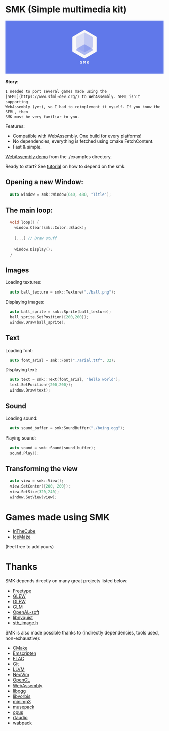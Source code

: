 # SMK (Simple multimedia kit)

![header](./doc/header_logo.png)

**Story**:
~~~
I needed to port several games made using the
[SFML](https://www.sfml-dev.org/) to WebAssembly. SFML isn't supporting
WebAssembly (yet), so I had to reimplement it myself. If you know the SFML, then
SMK must be very familiar to you.
~~~

Features:
  * Compatible with WebAssembly. One build for every platforms!
  * No dependencies, everything is fetched using cmake FetchContent.
  * Fast & simple.

[WebAssembly demo](http://arthursonzogni.github.io/smk/examples/) from the ./examples directory.

Ready to start? See [tutorial](./doc/build_with_cmake.md) on how to depend on
the smk.

## Opening a new Window:
~~~cpp
  auto window = smk::Window(640, 480, "Title");
~~~

## The main loop:
~~~cpp
  void loop() {
    window.Clear(smk::Color::Black);

    [...] // Draw stuff

    window.Display();
  }
~~~

## Images

Loading textures:
~~~cpp
  auto ball_texture = smk::Texture("./ball.png");
~~~

Displaying images:
~~~cpp
  auto ball_sprite = smk::Sprite(ball_texture);
  ball_sprite.SetPosition({200,200});
  window.Draw(ball_sprite);
~~~

## Text

Loading font:
~~~cpp
  auto font_arial = smk::Font("./arial.ttf", 32);
~~~

Displaying text:
~~~cpp
  auto text = smk::Text(font_arial, "hello world");
  text.SetPosition({200,200});
  window.Draw(text);
~~~

## Sound
Loading sound:
~~~cpp
  auto sound_buffer = smk:SoundBuffer("./boing.ogg");
~~~

Playing sound:
~~~cpp
  auto sound = smk::Sound(sound_buffer);
  sound.Play();
~~~

## Transforming the view
~~~cpp
  auto view = smk::View();
  view.SetCenter({200, 200});
  view.SetSize(320,240);
  window.SetView(view);
~~~

# Games made using SMK
 * [InTheCube](https://github.com/ArthurSonzogni/InTheCube)
 * [IceMaze](https://github.com/ArthurSonzogni/IceMaze)

(Feel free to add yours)

# Thanks

SMK depends directly on many great projects listed below:
- [Freetype](https://github.com/aseprite/freetype2)
- [GLEW](https://github.com/nigels-com/glew)
- [GLFW](https://github.com/glfw/glfw)
- [GLM](https://github.com/g-truc/glm)
- [OpenAL-soft](https://github.com/kcat/openal-soft)
- [libnyquist](https://github.com/ddiakopoulos/libnyquist)
- [stb_image.h](https://github.com/nothings/stb/blob/master/stb_image.h)


SMK is also made possible thanks to (indirectly dependencies, tools used, non-exhaustive):
 * [CMake](https://cmake.org/)
 * [Emscripten](https://github.com/kripken/emscripten)
 * [FLAC](https://github.com/xiph/flac)
 * [Git](https://git-scm.com/)
 * [LLVM](https://llvm.org/)
 * [NeoVim](https://neovim.io/)
 * [OpenGL](https://www.opengl.org/)
 * [WebAssembly](https://webassembly.org/)
 * [libogg](https://xiph.org/ogg/)
 * [libvorbis](https://www.xiph.org/vorbis/)
 * [minimp3](https://github.com/lieff/minimp3)
 * [musepack](https://github.com/ralph-irving/musepack)
 * [opus](https://github.com/xiph/opus)
 * [rtaudio](https://github.com/thestk/rtaudio)
 * [wabpack](dbry/WavPack)
